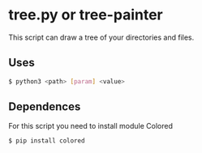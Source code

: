 # tree.py or tree-painter
This script can draw a tree of your directories and files.

## Uses
```bash
$ python3 <path> [param] <value>
```

## Dependences

For this script you need to install module Colored

```bash
$ pip install colored
```

